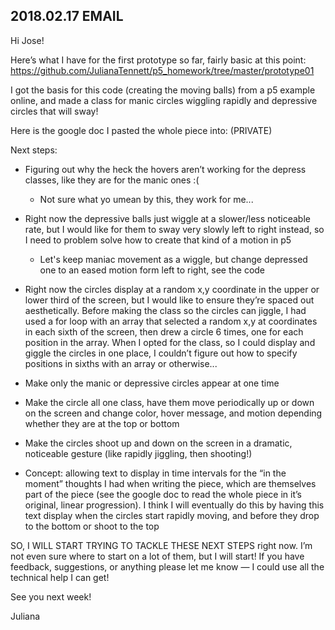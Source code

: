 ## 2018.02.17 EMAIL

Hi Jose!

Here’s what I have for the first prototype so far, fairly basic at this point:
https://github.com/JulianaTennett/p5_homework/tree/master/prototype01

I got the basis for this code (creating the moving balls) from a p5 example online, and made a class for manic circles wiggling rapidly and depressive circles that will sway!

Here is the google doc I pasted the whole piece into: (PRIVATE)


Next steps:

- Figuring out why the heck the hovers aren’t working for the depress classes, like they are for the manic ones :(
    + Not sure what yo umean by this, they work for me... 

- Right now the depressive balls just wiggle at a slower/less noticeable rate, but I would like for them to sway very slowly left to right instead, so I need to problem solve how to create that kind of a motion in p5
    + Let's keep maniac movement as a wiggle, but change depressed one to an eased motion form left to right, see the code

- Right now the circles display at a random x,y coordinate in the upper or lower third of the screen, but I would like to ensure they’re spaced out aesthetically. Before making the class so the circles can jiggle, I had used a for loop with an array that selected a random x,y at coordinates in each sixth of the screen, then drew a circle 6 times, one for each position in the array. When I opted for the class, so I could display and giggle the circles in one place, I couldn’t figure out how to specify positions in sixths with an array or otherwise...

- Make only the manic or depressive circles appear at one time

- Make the circle all one class, have them move periodically up or down on the screen and change color, hover message, and motion depending whether they are at the top or bottom

- Make the circles shoot up and down on the screen in a dramatic, noticeable gesture (like rapidly jiggling, then shooting!) 

- Concept: allowing text to display in time intervals for the “in the moment” thoughts I had when writing the piece, which are themselves part of the piece (see the google doc to read the whole piece in it’s original, linear progression). I think I will eventually do this by having this text display when the circles start rapidly moving, and before they drop to the bottom or shoot to the top



SO, I WILL START TRYING TO TACKLE THESE NEXT STEPS right now. I’m not even sure where to start on a lot of them, but I will start! If you have feedback, suggestions, or anything please let me know — I could use all the technical help I can get!

See you next week!

Juliana

